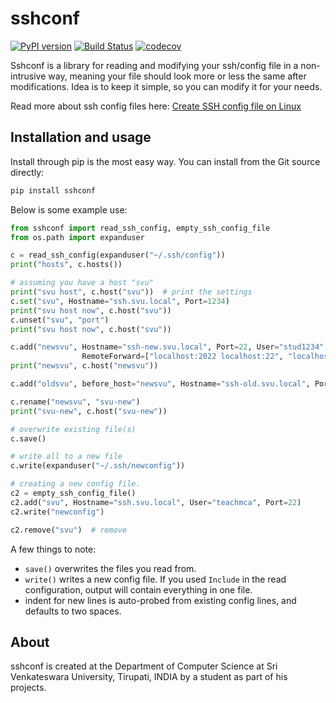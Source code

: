 
sshconf
===========

[![PyPI version](https://badge.fury.io/py/sshconf.svg)](https://pypi.org/project/sshconf/)
[![Build Status](https://github.com/sorend/sshconf/actions/workflows/build.yaml/badge.svg)](https://github.com/sorend/sshconf/actions/workflows/build.yaml)
[![codecov](https://codecov.io/gh/sorend/sshconf/branch/master/graph/badge.svg)](https://codecov.io/gh/sorend/sshconf)


Sshconf is a library for reading and modifying your ssh/config file in a non-intrusive way, meaning
your file should look more or less the same after modifications. Idea is to keep it simple,
so you can modify it for your needs.

Read more about ssh config files here: [Create SSH config file on Linux](https://www.cyberciti.biz/faq/create-ssh-config-file-on-linux-unix/)


Installation and usage
---------------------------

Install through pip is the most easy way. You can install from the Git source directly:

```bash
pip install sshconf
```

Below is some example use:

```python
from sshconf import read_ssh_config, empty_ssh_config_file
from os.path import expanduser

c = read_ssh_config(expanduser("~/.ssh/config"))
print("hosts", c.hosts())

# assuming you have a host "svu"
print("svu host", c.host("svu"))  # print the settings
c.set("svu", Hostname="ssh.svu.local", Port=1234)
print("svu host now", c.host("svu"))
c.unset("svu", "port")
print("svu host now", c.host("svu"))

c.add("newsvu", Hostname="ssh-new.svu.local", Port=22, User="stud1234",
                RemoteForward=["localhost:2022 localhost:22", "localhost:2025 localhost:25"])
print("newsvu", c.host("newsvu"))

c.add("oldsvu", before_host="newsvu", Hostname="ssh-old.svu.local", Port=22, User="Stud1234")

c.rename("newsvu", "svu-new")
print("svu-new", c.host("svu-new"))

# overwrite existing file(s)
c.save()

# write all to a new file
c.write(expanduser("~/.ssh/newconfig"))

# creating a new config file.
c2 = empty_ssh_config_file()
c2.add("svu", Hostname="ssh.svu.local", User="teachmca", Port=22)
c2.write("newconfig")

c2.remove("svu")  # remove
```

A few things to note:
- `save()` overwrites the files you read from.
- `write()` writes a new config file. If you used `Include` in the read configuration, output will contain everything in one file.
- indent for new lines is auto-probed from existing config lines, and defaults to two spaces.


About
-----

sshconf is created at the Department of Computer Science at Sri Venkateswara University, Tirupati, INDIA by a student as part of his projects.

